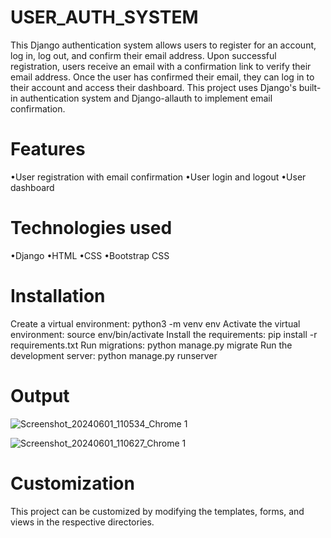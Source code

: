 # USER_AUTH_SYSTEM

This Django authentication system allows users to register for an account, log in, log out, and confirm their email address. Upon successful registration, users receive an email with a confirmation link to verify their email address. Once the user has confirmed their email, they can log in to their account and access their dashboard. This project uses Django's built-in authentication system and Django-allauth to implement email confirmation.

# Features

•User registration with email confirmation
•User login and logout
•User dashboard

# Technologies used

•Django
•HTML
•CSS
•Bootstrap CSS 

# Installation

Create a virtual environment: python3 -m venv env
Activate the virtual environment: source env/bin/activate
Install the requirements: pip install -r requirements.txt
Run migrations: python manage.py migrate
Run the development server: python manage.py runserver

# Output


![Screenshot_20240601_110534_Chrome 1](https://github.com/Urmila2003/USER_AUTH_SYSTEM/assets/109129599/aeeef3c6-d778-414d-b192-eacf40d55d1f)

![Screenshot_20240601_110627_Chrome 1](https://github.com/Urmila2003/USER_AUTH_SYSTEM/assets/109129599/b7698391-7ca8-47f8-8ecb-e248c4a536de)





# Customization

This project can be customized by modifying the templates, forms, and views in the respective directories.


